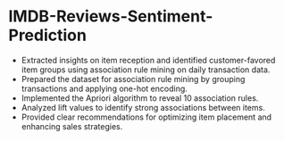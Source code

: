 # IMDB-Reviews-Sentiment-Prediction
- Extracted insights on item reception and identified customer-favored item groups using association rule mining on daily transaction data.
- Prepared the dataset for association rule mining by grouping transactions and applying one-hot encoding.
- Implemented the Apriori algorithm to reveal 10 association rules.
- Analyzed lift values to identify strong associations between items.
- Provided clear recommendations for optimizing item placement and enhancing sales strategies.
